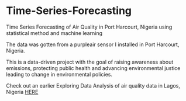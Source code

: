 # Time-Series-Forecasting

Time Series Forecasting of Air Quality in Port Harcourt, Nigeria using statistical method and machine learning

The data was gotten from a purpleair sensor I installed in Port Harcourt, Nigeria.

This is a data-driven project with the goal of raising awareness about emissions, protecting public health and advancing environmental justice leading to change in environmental policies.

Check out an earlier Exploring Data Analysis of air quality data in Lagos, Nigeria [HERE](https://github.com/gideononyewuenyi/AirQualityViz)

